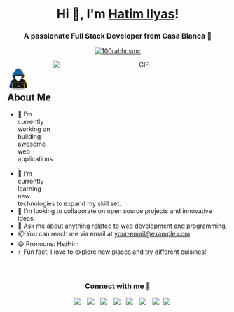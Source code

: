 <br>

<h1 align="center">Hi 👋, I'm <a href="https://100rabhcsmc.github.io/Me.io/" target="blank">Hatim Ilyas</a>!</h1>
<h3 align="center">A passionate Full Stack Developer from Casa Blanca 🌆</h3>

<p align="center">
  <a href="https://twitter.com/100rabhcsmc" target="blank"><img src="https://img.shields.io/twitter/follow/100rabhcsmc?logo=twitter&style=for-the-badge" alt="100rabhcsmc" /></a>
</p>

<a target="_blank" align="center">
  <img align="right" top="500" height="300" width="400" alt="GIF" src="https://media.giphy.com/media/SWoSkN6DxTszqIKEqv/giphy.gif">
</a>

## <picture><img src="https://github.com/0xAbdulKhalid/0xAbdulKhalid/raw/main/assets/mdImages/about_me.gif" width="50px"></picture> **About Me**

- 🔭 I’m currently working on building awesome web applications.
- 🌱 I’m currently learning new technologies to expand my skill set.
- 👯 I’m looking to collaborate on open source projects and innovative ideas.
- 💬 Ask me about anything related to web development and programming.
- 📫 You can reach me via email at [your-email@example.com](mailto:your-email@example.com).
- 😄 Pronouns: He/Him
- ⚡ Fun fact: I love to explore new places and try different cuisines!

<br>
<h3 align="center">Connect with me 🤝 </h3>

<p align="center">
 <div align="center"  class="icons-social" style="margin-left: 10px;">
    <a style="margin-left: 10px;"  target="_blank" href="https://www.linkedin.com/in/saurabhmchavan/">
        <img src="https://img.icons8.com/doodle/40/000000/linkedin--v2.png"></a>
    <a style="margin-left: 10px;" target="_blank" href="https://github.com/100rabhcsmc">
        <img src="https://img.icons8.com/doodle/40/000000/github--v1.png"></a>
    <a style="margin-left: 10px;" target="_blank" href="https://stackoverflow.com/users/12053852/saurabh-chavan?tab=profile">
        <img src="https://img.icons8.com/external-tal-revivo-color-tal-revivo/40/000000/external-stack-overflow-is-a-question-and-answer-site-for-professional-logo-color-tal-revivo.png"></a>
   <a style="margin-left: 10px;" target="_blank" href="https://dev.to/100rabhcsmc">
        <img src="https://img.icons8.com/external-sketchy-juicy-fish/0.6x/external-blog-online-services-sketchy-sketchy-juicy-fish.png"></a>
    <a style="margin-left: 10px;" target="_blank" href="https://instagram.com/100rabhch">
        <img src="https://img.icons8.com/doodle/40/000000/instagram-new--v2.png"></a>
    <a style="margin-left: 10px;" target="_blank" href="https://twitter.com/100rabhcsmc">
        <img src="https://img.icons8.com/doodle/1x/twitter-squared--v2.png" ></a>
    <a style="margin-left: 10px;" target="_blank" href="https://www.youtube.com/channel/UC-ZdNkKNHC6KguDqNFKO2Nw?view_as=subscriber">
        <img src="https://img.icons8.com/doodle/1x/youtube--v2.png" ></a>
    <a style="margin-left: 5px;" target="_blank" href="https://github.com/100rabhcsmc/Me.io/blob/master/01SaurabhChavanReactNativeResume.pdf">
        <img src="https://img.icons8.com/plasticine/0.5x/resume.png" ></a>
  </div>
</p>
